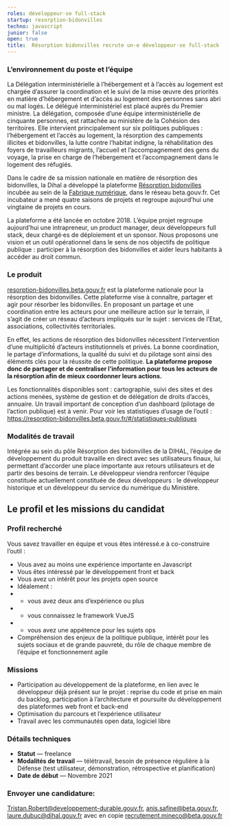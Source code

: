 ```yaml
---
roles: développeur·se full-stack
startup: resorption-bidonvilles
techno: javascript
junior: false
open: true
title:  Résorption bidonvilles recrute un·e développeur·se full-stack
---
```


### L’environnement du poste et l’équipe
La Délégation interministérielle à l’hébergement et à l’accès au logement est chargée d’assurer la coordination et le suivi de la mise œuvre des priorités en matière d’hébergement et d’accès au logement des personnes sans abri ou mal logés. Le délégué interministériel est placé auprès du Premier ministre. La délégation, composée d’une équipe interministérielle de cinquante personnes, est rattachée au ministère de la Cohésion des territoires. Elle intervient principalement sur six politiques publiques : l’hébergement et l’accès au logement, la résorption des campements illicites et bidonvilles, la lutte contre l’habitat indigne, la réhabilitation des foyers de travailleurs migrants, l’accueil et l’accompagnement des gens du voyage, la prise en charge de l’hébergement et l’accompagnement dans le logement des réfugiés.

Dans le cadre de sa mission nationale en matière de résorption des bidonvilles, la Dihal a développé la plateforme [Résorption bidonvilles](https://resorption-bidonvilles.beta.gouv.fr) incubée au sein de la [Fabrique numérique](https://beta.gouv.fr/incubateurs/mtes.html), dans le réseau beta.gouv.fr. Cet incubateur a mené quatre saisons de projets et regroupe aujourd’hui une vingtaine de projets en cours.

La plateforme a été lancée en octobre 2018. L’équipe projet regroupe aujourd’hui une intrapreneur, un product manager, deux développeurs full stack, deux chargé·es de déploiement et un sponsor. Nous proposons une vision et un outil opérationnel dans le sens de nos objectifs de politique publique : participer à la résorption des bidonvilles et aider leurs habitants à accéder au droit commun.

### Le produit
[resorption-bidonvilles.beta.gouv.fr](https://resorption-bidonvilles.beta.gouv.fr) est la plateforme nationale pour la résorption des bidonvilles. Cette plateforme vise à connaître, partager et agir pour résorber les bidonvilles. En proposant un partage et une coordination entre les acteurs pour une meilleure action sur le terrain, il s’agit de créer un réseau d’acteurs impliqués sur le sujet : services de l’Etat, associations, collectivités territoriales.

En effet, les actions de résorption des bidonvilles nécessitent l’intervention d’une multiplicité́ d’acteurs institutionnels et privés. La bonne coordination, le partage d’informations, la qualité́ du suivi et du pilotage sont ainsi des éléments clés pour la réussite de cette politique. **La plateforme propose donc de partager et de centraliser l’information pour tous les acteurs de la résorption afin de mieux coordonner leurs actions.**

Les fonctionnalités disponibles sont : cartographie, suivi des sites et des actions menées, système de gestion et de délégation de droits d’accès, annuaire. Un travail important de conception d’un dashboard (pilotage de l’action publique) est à venir. Pour voir les statistiques d’usage de l’outil : https://resorption-bidonvilles.beta.gouv.fr/#/statistiques-publiques

### Modalités de travail
Intégrée au sein du pôle Résorption des bidonvilles de la DIHAL, l’équipe de développement du produit travaille en direct avec ses utilisateurs finaux, lui permettant d’accorder une place importante aux retours utilisateurs et de partir des besoins de terrain. Le développeur viendra renforcer l’équipe constituée actuellement constituée de deux développeurs : le développeur historique et un développeur du service du numérique du Ministère.

## Le profil et les missions du candidat
### Profil recherché
Vous savez travailler en équipe et vous êtes intéressé.e à co-construire l’outil : 
- Vous avez au moins une expérience importante en Javascript
- Vous êtes intéressé par le développement front et back
- Vous avez un intérêt pour les projets open source
- Idéalement :
- - vous avez deux ans d’expérience ou plus
- - vous connaissez le framework VueJS
- - vous avez une appétence pour les sujets ops
- Compréhension des enjeux de la politique publique, intérêt pour les sujets sociaux et de grande pauvreté, du rôle de chaque membre de l’équipe et fonctionnement agile

### Missions
- Participation au développement de la plateforme, en lien avec le développeur déjà présent sur le projet : reprise du code et prise en main du backlog, participation à l’architecture et poursuite du développement des plateformes web front et back-end
- Optimisation du parcours et l’expérience utilisateur 
- Travail avec les communautés open data, logiciel libre

### Détails techniques
- **Statut** — freelance
- **Modalités de travail** — télétravail, besoin de présence régulière à la Défense (test utilisateur, démonstration, rétrospective et planification)
- **Date de début** — Novembre 2021

### Envoyer une candidature: 
Tristan.Robert@developpement-durable.gouv.fr, anis.safine@beta.gouv.fr, laure.dubuc@dihal.gouv.fr avec en copie recrutement.mineco@beta.gouv.fr
